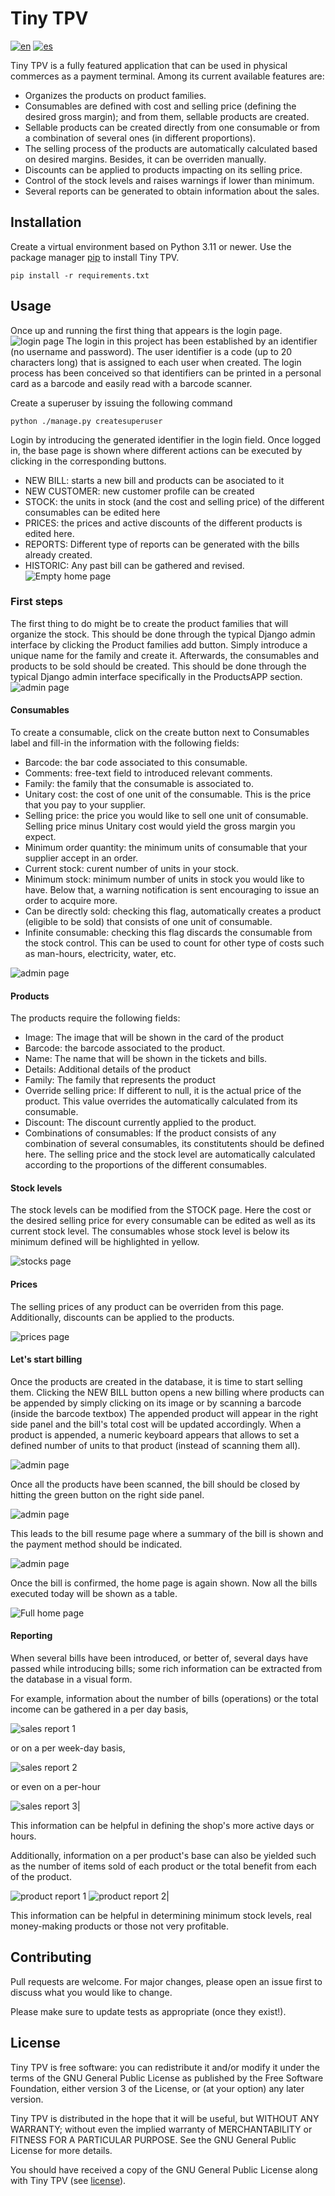 <!-- This file is part of Tiny TPV.

Tiny TPV is free software: you can redistribute it and/or modify it under the terms of the GNU General Public License as published by the Free Software Foundation, either version 3 of the License, or (at your option) any later version.

Tiny TPV is distributed in the hope that it will be useful, but WITHOUT ANY WARRANTY; without even the implied warranty of MERCHANTABILITY or FITNESS FOR A PARTICULAR PURPOSE. See the GNU General Public License for more details.

You should have received a copy of the GNU General Public License along with Tiny TPV. If not, see <https://www.gnu.org/licenses/>. -->

# Tiny TPV
[![en](https://img.shields.io/badge/lang-en-red.svg)](README.md)
[![es](https://img.shields.io/badge/lang-es-yellow.svg)](README.es.md)

Tiny TPV is a fully featured application that can be used in physical commerces as a payment terminal.
Among its current available features are:
- Organizes the products on product families.
- Consumables are defined with cost and selling price (defining the desired gross margin); and from them, sellable products are created.
- Sellable products can be created directly from one consumable or from a combination of several ones (in different proportions).
- The selling process of the products are automatically calculated based on desired margins. Besides, it can be overriden manually.
- Discounts can be applied to products impacting on its selling price.
- Control of the stock levels and raises warnings if lower than minimum.
- Several reports can be generated to obtain information about the sales. 

## Installation

Create a virtual environment based on Python 3.11 or newer.
Use the package manager [pip](https://pip.pypa.io/en/stable/) to install Tiny TPV.

```
pip install -r requirements.txt
```

## Usage

Once up and running the first thing that appears is the login page.
![login page](/assets/images/login.png)
The login in this project has been established by an identifier (no username and password). The user identifier is a code (up to 20 characters long) that is assigned to each user
when created. The login process has been conceived so that identifiers can be printed in a personal card as a barcode and easily read with a barcode scanner.

Create a superuser by issuing the following command
```
python ./manage.py createsuperuser
```
Login by introducing the generated identifier in the login field.
Once logged in, the base page is shown where different actions can be executed by clicking in the corresponding buttons.

- NEW BILL: starts a new bill and products can be asociated to it
- NEW CUSTOMER: new customer profile can be created
- STOCK: the units in stock (and the cost and selling price) of the different consumables can be edited here
- PRICES: the prices and active discounts of the different products is edited here.
- REPORTS: Different type of reports can be generated with the bills already created.
- HISTORIC: Any past bill can be gathered and revised.
![Empty home page](/assets/images/home_0.png)

### First steps

The first thing to do might be to create the product families that will organize the stock. This should be done through the typical Django admin interface
by clicking the Product families add button. Simply introduce a unique name for the family and create it. 
Afterwards, the consumables and products to be sold should be created. This should be done through the typical Django admin interface
specifically in the ProductsAPP section.
![admin page](/assets/images/admin_0.png)

#### Consumables

To create a consumable, click on the create button next to Consumables label and fill-in the information with the following fields:
- Barcode: the bar code associated to this consumable.
- Comments: free-text field to introduced relevant comments.
- Family: the family that the consumable is associated to.
- Unitary cost: the cost of one unit of the consumable. This is the price that you pay to your supplier.
- Selling price: the price you would like to sell one unit of consumable. Selling price minus Unitary cost would yield the gross margin you expect.
- Minimum order quantity: the minimum units of consumable that your supplier accept in an order.
- Current stock: curent number of units in your stock.
- Minimum stock: minimum number of units in stock you would like to have. Below that, a warning notification is sent encouraging to issue an order 
to acquire more.
- Can be directly sold: checking this flag, automatically creates a product (eligible to be sold) that consists of one unit of consumable.
- Infinite consumable: checking this flag discards the consumable from the stock control. This can be used to count for other type of costs such as
man-hours, electricity, water, etc.

![admin page](/assets/images/consumable_0.png)

#### Products

The products require the following fields:
- Image: The image that will be shown in the card of the product
- Barcode: the barcode associated to the product. 
- Name: The name that will be shown in the tickets and bills.
- Details: Additional details of the product
- Family: The family that represents the product
- Override selling price: If different to null, it is the actual price of the product. This value overrides the automatically calculated from its consumable.
- Discount: The discount currently applied to the product.
- Combinations of consumables: If the product consists of any combination of several consumables, its constitutents should be defined here.
The selling price and the stock level are automatically calculated according to the proportions of the different consumables.

#### Stock levels

The stock levels can be modified from the STOCK page. Here the cost or the desired selling price for every consumable can be edited as well as its 
current stock level. The consumables whose stock level is below its minimum defined will be highlighted in yellow.

![stocks page](/assets/images/stock_0.png)

#### Prices

The selling prices of any product can be overriden from this page. Additionally, discounts can be applied to the products.

![prices page](/assets/images/prices_0.png)

#### Let's start billing

Once the products are created in the database, it is time to start selling them. Clicking the NEW BILL button opens a new billing where products can 
be appended by simply clicking on its image or by scanning a barcode (inside the barcode textbox)
The appended product will appear in the right side panel and the bill's total cost will be updated accordingly. When a product is appended, a numeric keyboard appears 
that allows to set a defined number of units to that product (instead of scanning them all).

![admin page](/assets/images/bill_1.png)

Once all the products have been scanned, the bill should be closed by hitting the green button on the right side panel. 

![admin page](/assets/images/bill_2.png)

This leads to the bill resume page where a summary of the bill is shown and the payment method should be indicated.

![admin page](/assets/images/bill_resume_0.png)

Once the bill is confirmed, the home page is again shown. Now all the bills executed today will be shown as a table.

![Full home page](/assets/images/home_1.png)

#### Reporting

When several bills have been introduced, or better of, several days have passed while introducing bills; some rich information can be extracted
from the database in a visual form.

For example, information about the number of bills (operations) or the total income can be gathered in a per day basis,

![sales report 1](/assets/images/per_day.png)

or on a per week-day basis,

![sales report 2](/assets/images/per_weekday.png)

or even on a per-hour

![sales report 3](/assets/images/per_hour.png)|

This information can be helpful in defining the shop's more active days or hours. 

Additionally, information on a per product's base can also be yielded such as the number of items sold of each product or the total benefit from 
each of the product.

![product report 1](/assets/images/per_product_units_sold.png)
![product report 2](/assets/images/per_product_revenue.png)|

This information can be helpful in determining minimum stock levels, real money-making products or those not very profitable.

## Contributing

Pull requests are welcome. For major changes, please open an issue first
to discuss what you would like to change.

Please make sure to update tests as appropriate (once they exist!).

## License

Tiny TPV is free software: you can redistribute it and/or modify it under the terms of the GNU General Public License as published by the Free Software Foundation, either version 3 of the License, or (at your option) any later version.

Tiny TPV is distributed in the hope that it will be useful, but WITHOUT ANY WARRANTY; without even the implied warranty of MERCHANTABILITY or FITNESS FOR A PARTICULAR PURPOSE. See the GNU General Public License for more details.

You should have received a copy of the GNU General Public License along with Tiny TPV (see [license](gpl-3.txt)).
